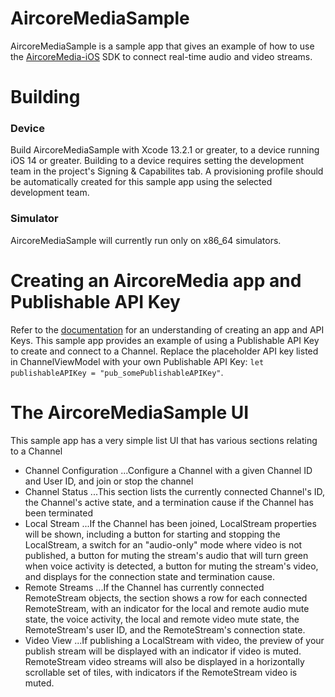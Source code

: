 # AircoreMediaSample

AircoreMediaSample is a sample app that gives an example of how to use the [AircoreMedia-iOS](https://github.com/aircoreio/aircore-media-ios) SDK to connect real-time audio and video streams. 

# Building

### Device

Build AircoreMediaSample with Xcode 13.2.1 or greater, to a device running iOS 14 or greater. Building to a device requires setting the development team in the project's Signing & Capabilites tab. A provisioning profile should be automatically created for this sample app using the selected development team.

### Simulator

AircoreMediaSample will currently run only on x86_64 simulators.

# Creating an AircoreMedia app and Publishable API Key 

Refer to the [documentation](https://docs.aircore.io/authentication) for an understanding of creating an app and API Keys. This sample app provides an example of using a Publishable API Key to create and connect to a Channel. Replace the placeholder API key listed in ChannelViewModel with your own Publishable API Key: `let publishableAPIKey = "pub_somePublishableAPIKey"`. 

# The AircoreMediaSample UI
This sample app has a very simple list UI that has various sections relating to a Channel
- Channel Configuration
...Configure a Channel with a given Channel ID and User ID, and join or stop the channel
- Channel Status
...This section lists the currently connected Channel's ID, the Channel's active state, and a termination cause if the Channel has been terminated
- Local Stream
...If the Channel has been joined, LocalStream properties will be shown, including a button for starting and stopping the LocalStream, a switch for an "audio-only" mode where video is not published, a button for muting the stream's audio that will turn green when voice activity is detected, a button for muting the stream's video, and displays for the connection state and termination cause.
- Remote Streams
...If the Channel has currently connected RemoteStream objects, the section shows a row for each connected RemoteStream, with an indicator for the local and remote audio mute state, the voice activity, the local and remote video mute state, the RemoteStream's user ID, and the RemoteStream's connection state.
- Video View
...If publishing a LocalStream with video, the preview of your publish stream will be displayed with an indicator if video is muted. RemoteStream video streams will also be displayed in a horizontally scrollable set of tiles, with indicators if the RemoteStream video is muted.   
